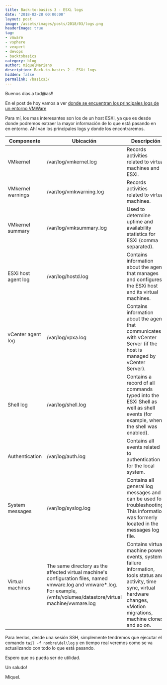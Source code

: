 ```yaml
---
title: Back-to-basics 3 - ESXi logs
date: '2018-02-28 00:00:00'
layout: post
image: /assets/images/posts/2018/03/logs.png
headerImage: true
tag:
- vmware
- vsphere
- vexpert
- devops
- backtobasics
category: blog
author: miquelMariano
description: Back-to-basics 2 - ESXi logs
hidden: false
permalink: /basics3/
---
```


Buenos dias a tod@as!!

En el post de hoy vamos a ver [donde se encuentran los principales logs de un entorno VMWare](https://kb.vmware.com/s/article/1021806)

Para mí, los mas interesantes son los de un host ESXi, ya que es desde donde podremos extraer la mayor información de lo que está pasando en en entorno. Ahí van los principales logs y donde los encontraremos.

| Componente          | Ubicación                                                                                                                                                                   | Descripción                                                                                                                                                                       |
|---------------------|-----------------------------------------------------------------------------------------------------------------------------------------------------------------------------|-----------------------------------------------------------------------------------------------------------------------------------------------------------------------------------|
| VMkernel            | /var/log/vmkernel.log                                                                                                                                                       | Records activities related to virtual machines and ESXi.                                                                                                                          |
| VMkernel warnings   | /var/log/vmkwarning.log                                                                                                                                                     | Records activities related to virtual machines.                                                                                                                                   |
| VMkernel summary    | /var/log/vmksummary.log                                                                                                                                                     | Used to determine uptime and availability statistics for ESXi (comma separated).                                                                                                  |
| ESXi host agent log | /var/log/hostd.log                                                                                                                                                          | Contains information about the agent that manages and configures the ESXi host and its virtual machines.                                                                          |
| vCenter agent log   | /var/log/vpxa.log                                                                                                                                                           | Contains information about the agent that communicates with vCenter Server (if the host is managed by vCenter Server).                                                            |
| Shell log           | /var/log/shell.log                                                                                                                                                          | Contains a record of all commands typed into the ESXi Shell as well as shell events (for example, when the shell was enabled).                                                    |
| Authentication      | /var/log/auth.log                                                                                                                                                           | Contains all events related to authentication for the local system.                                                                                                               |
| System messages     | /var/log/syslog.log                                                                                                                                                         | Contains all general log messages and can be used for troubleshooting. This information was formerly located in the messages log file.                                            |
| Virtual machines    | The same directory as the affected virtual machine's configuration files, named vmware.log and vmware*.log. For example, /vmfs/volumes/datastore/virtual machine/vwmare.log | Contains virtual machine power events, system failure information, tools status and activity, time sync, virtual hardware changes, vMotion migrations, machine clones, and so on. |

Para leerlos, desde una sesión SSH, simplemente tendremos que ejecutar el comando `tail -f nombre\del\log` y en tiempo real veremos como se va actualizando con todo lo que está pasando.

Espero que os pueda ser de utilidad.


Un saludo!

Miquel.


